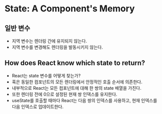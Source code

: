 # State: A Component's Memory

## 일반 변수

- 지역 변수는 렌더링 간에 유지되지 않는다.
- 지역 변수를 변경해도 렌더링을 발동시키지 않는다.

## How does React know which state to return?

- React는 state 변수를 어떻게 찾는가?
- 훅은 동일한 컴포넌트의 모든 렌더링에서 안정적인 호출 순서에 의존한다.
- 내부적으로 React는 모든 컴포넌트에 대해 한 쌍의 state 배열을 가진다.
- 또한 렌더링 전에 0으로 설정된 현재 쌍 인덱스를 유지한다.
- useState를 호출할 때마다 React는 다음 쌍의 인덱스를 사용하고, 현재 인덱스를 다음 인덱스로 업데이트한다.